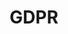 ---
layout: "pages/gdpr.njk"

title: 'GDPR'
description: 'Information on the processing of personal data and privacy protection at Hotel Chateau Orlice. We comply with GDPR rules.'
permalink: 'en/gdpr/'


landing:
  breadcrumbsHome: Home
  breadcrumbsCurrent: GDPR

  heading: GDPR

  mouseIconAlt: Computer mouse icon

  imageUrl: /assets/images/gdpr/gdpr.jpg
  imageAlt: Woman holding paper documents


contentOne:
    topper: GDPR
    heading: Privacy Policy

    items:
        - text: Your data is handled in accordance with Act No. 101/2000 Coll. on the protection of personal data, and also in accordance with the expanding and unifying GDPR in the form of Regulation (EU) 2016/679, which replaces the original Act No. 101/2000 Coll. and Directive 95/46/EC.
    
        - heading: Personal Data Controller
          text: The controller of personal data is EYWAN s.r.o., with its registered office at Orlice 1, 56151 Letohrad, ID No. 27544192, and as the controller, we process your following personal data - first name, last name, email, and phone number.
    
        - heading: Purpose of Personal Data Collection
          text: It is necessary to process personal data for the purpose of handling your inquiry or request. This data is processed by the controller for the probable duration of your interest (maximum of 5 years) or for the duration of the cooperation.
    
        - heading: Your Rights
          text: "Please note that under Regulation (EU) 2016/679 (called GDPR) and the Personal Data Protection Act, you have the right to:"
          
          subitems:
            - text: withdraw your consent at any time
            - text: request information from us about what personal data we process
            - text: request an explanation from us regarding the processing of personal data
            - text: request access to this data from us and have it updated or corrected
            - text: in case of doubts about compliance with the obligations related to the processing of personal data, contact us or the Office for Personal Data Protection
---
